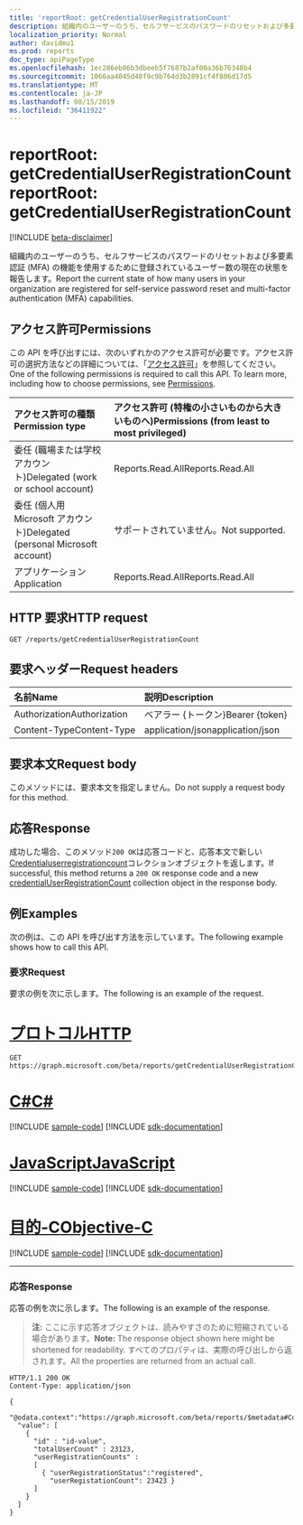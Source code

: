 ```yaml
---
title: 'reportRoot: getCredentialUserRegistrationCount'
description: 組織内のユーザーのうち、セルフサービスのパスワードのリセットおよび多要素認証 (MFA) の機能を使用するために登録されているユーザー数の現在の状態を報告します。
localization_priority: Normal
author: davidmu1
ms.prod: reports
doc_type: apiPageType
ms.openlocfilehash: 1ec286eb86b3dbeeb5f7687b2af00a36b76348b4
ms.sourcegitcommit: 1066aa4045d48f9c9b764d3b2891cf4f806d17d5
ms.translationtype: MT
ms.contentlocale: ja-JP
ms.lasthandoff: 08/15/2019
ms.locfileid: "36411922"
---
```

# <a name="reportroot-getcredentialuserregistrationcount"></a><span data-ttu-id="0b398-103">reportRoot: getCredentialUserRegistrationCount</span><span class="sxs-lookup"><span data-stu-id="0b398-103">reportRoot: getCredentialUserRegistrationCount</span></span>

[!INCLUDE [beta-disclaimer](../../includes/beta-disclaimer.md)]

<span data-ttu-id="0b398-104">組織内のユーザーのうち、セルフサービスのパスワードのリセットおよび多要素認証 (MFA) の機能を使用するために登録されているユーザー数の現在の状態を報告します。</span><span class="sxs-lookup"><span data-stu-id="0b398-104">Report the current state of how many users in your organization are registered for self-service password reset and multi-factor authentication (MFA) capabilities.</span></span>

## <a name="permissions"></a><span data-ttu-id="0b398-105">アクセス許可</span><span class="sxs-lookup"><span data-stu-id="0b398-105">Permissions</span></span>

<span data-ttu-id="0b398-p101">この API を呼び出すには、次のいずれかのアクセス許可が必要です。アクセス許可の選択方法などの詳細については、「[アクセス許可](/graph/permissions-reference)」を参照してください。</span><span class="sxs-lookup"><span data-stu-id="0b398-p101">One of the following permissions is required to call this API. To learn more, including how to choose permissions, see [Permissions](/graph/permissions-reference).</span></span>

| <span data-ttu-id="0b398-108">アクセス許可の種類</span><span class="sxs-lookup"><span data-stu-id="0b398-108">Permission type</span></span>                        | <span data-ttu-id="0b398-109">アクセス許可 (特権の小さいものから大きいものへ)</span><span class="sxs-lookup"><span data-stu-id="0b398-109">Permissions (from least to most privileged)</span></span> |
|:---------------------------------------|:--------------------------------------------|
| <span data-ttu-id="0b398-110">委任 (職場または学校アカウント)</span><span class="sxs-lookup"><span data-stu-id="0b398-110">Delegated (work or school account)</span></span>     | <span data-ttu-id="0b398-111">Reports.Read.All</span><span class="sxs-lookup"><span data-stu-id="0b398-111">Reports.Read.All</span></span> |
| <span data-ttu-id="0b398-112">委任 (個人用 Microsoft アカウント)</span><span class="sxs-lookup"><span data-stu-id="0b398-112">Delegated (personal Microsoft account)</span></span> | <span data-ttu-id="0b398-113">サポートされていません。</span><span class="sxs-lookup"><span data-stu-id="0b398-113">Not supported.</span></span> |
| <span data-ttu-id="0b398-114">アプリケーション</span><span class="sxs-lookup"><span data-stu-id="0b398-114">Application</span></span>                            | <span data-ttu-id="0b398-115">Reports.Read.All</span><span class="sxs-lookup"><span data-stu-id="0b398-115">Reports.Read.All</span></span> |

## <a name="http-request"></a><span data-ttu-id="0b398-116">HTTP 要求</span><span class="sxs-lookup"><span data-stu-id="0b398-116">HTTP request</span></span>

<!-- { "blockType": "ignored" } -->

```http
GET /reports/getCredentialUserRegistrationCount
```

## <a name="request-headers"></a><span data-ttu-id="0b398-117">要求ヘッダー</span><span class="sxs-lookup"><span data-stu-id="0b398-117">Request headers</span></span>

| <span data-ttu-id="0b398-118">名前</span><span class="sxs-lookup"><span data-stu-id="0b398-118">Name</span></span>          | <span data-ttu-id="0b398-119">説明</span><span class="sxs-lookup"><span data-stu-id="0b398-119">Description</span></span>   |
|:--------------|:--------------|
| <span data-ttu-id="0b398-120">Authorization</span><span class="sxs-lookup"><span data-stu-id="0b398-120">Authorization</span></span> | <span data-ttu-id="0b398-121">ベアラー {トークン}</span><span class="sxs-lookup"><span data-stu-id="0b398-121">Bearer {token}</span></span> |
| <span data-ttu-id="0b398-122">Content-Type</span><span class="sxs-lookup"><span data-stu-id="0b398-122">Content-Type</span></span> | <span data-ttu-id="0b398-123">application/json</span><span class="sxs-lookup"><span data-stu-id="0b398-123">application/json</span></span> |

## <a name="request-body"></a><span data-ttu-id="0b398-124">要求本文</span><span class="sxs-lookup"><span data-stu-id="0b398-124">Request body</span></span>

<span data-ttu-id="0b398-125">このメソッドには、要求本文を指定しません。</span><span class="sxs-lookup"><span data-stu-id="0b398-125">Do not supply a request body for this method.</span></span>

## <a name="response"></a><span data-ttu-id="0b398-126">応答</span><span class="sxs-lookup"><span data-stu-id="0b398-126">Response</span></span>

<span data-ttu-id="0b398-127">成功した場合、このメソッド`200 OK`は応答コードと、応答本文で新しい[Credentialuserregistrationcount](../resources/credentialuserregistrationcount.md)コレクションオブジェクトを返します。</span><span class="sxs-lookup"><span data-stu-id="0b398-127">If successful, this method returns a `200 OK` response code and a new [credentialUserRegistrationCount](../resources/credentialuserregistrationcount.md) collection object in the response body.</span></span>

## <a name="examples"></a><span data-ttu-id="0b398-128">例</span><span class="sxs-lookup"><span data-stu-id="0b398-128">Examples</span></span>

<span data-ttu-id="0b398-129">次の例は、この API を呼び出す方法を示しています。</span><span class="sxs-lookup"><span data-stu-id="0b398-129">The following example shows how to call this API.</span></span>

### <a name="request"></a><span data-ttu-id="0b398-130">要求</span><span class="sxs-lookup"><span data-stu-id="0b398-130">Request</span></span>

<span data-ttu-id="0b398-131">要求の例を次に示します。</span><span class="sxs-lookup"><span data-stu-id="0b398-131">The following is an example of the request.</span></span>

# <a name="httptabhttp"></a>[<span data-ttu-id="0b398-132">プロトコル</span><span class="sxs-lookup"><span data-stu-id="0b398-132">HTTP</span></span>](#tab/http)
<!-- {
  "blockType": "request",
  "name": "reportroot_getcredentialuserregistrationcount"
}-->

```http
GET https://graph.microsoft.com/beta/reports/getCredentialUserRegistrationCount
```
# <a name="ctabcsharp"></a>[<span data-ttu-id="0b398-133">C#</span><span class="sxs-lookup"><span data-stu-id="0b398-133">C#</span></span>](#tab/csharp)
[!INCLUDE [sample-code](../includes/snippets/csharp/reportroot-getcredentialuserregistrationcount-csharp-snippets.md)]
[!INCLUDE [sdk-documentation](../includes/snippets/snippets-sdk-documentation-link.md)]

# <a name="javascripttabjavascript"></a>[<span data-ttu-id="0b398-134">JavaScript</span><span class="sxs-lookup"><span data-stu-id="0b398-134">JavaScript</span></span>](#tab/javascript)
[!INCLUDE [sample-code](../includes/snippets/javascript/reportroot-getcredentialuserregistrationcount-javascript-snippets.md)]
[!INCLUDE [sdk-documentation](../includes/snippets/snippets-sdk-documentation-link.md)]

# <a name="objective-ctabobjc"></a>[<span data-ttu-id="0b398-135">目的-C</span><span class="sxs-lookup"><span data-stu-id="0b398-135">Objective-C</span></span>](#tab/objc)
[!INCLUDE [sample-code](../includes/snippets/objc/reportroot-getcredentialuserregistrationcount-objc-snippets.md)]
[!INCLUDE [sdk-documentation](../includes/snippets/snippets-sdk-documentation-link.md)]

---


### <a name="response"></a><span data-ttu-id="0b398-136">応答</span><span class="sxs-lookup"><span data-stu-id="0b398-136">Response</span></span>

<span data-ttu-id="0b398-137">応答の例を次に示します。</span><span class="sxs-lookup"><span data-stu-id="0b398-137">The following is an example of the response.</span></span>

> <span data-ttu-id="0b398-138">**注:** ここに示す応答オブジェクトは、読みやすさのために短縮されている場合があります。</span><span class="sxs-lookup"><span data-stu-id="0b398-138">**Note:** The response object shown here might be shortened for readability.</span></span> <span data-ttu-id="0b398-139">すべてのプロパティは、実際の呼び出しから返されます。</span><span class="sxs-lookup"><span data-stu-id="0b398-139">All the properties are returned from an actual call.</span></span>

<!-- {
  "blockType": "response",
  "truncated": true,
  "@odata.type": "microsoft.graph.credentialUserRegistrationCount",
  "isCollection": true
} -->

```http
HTTP/1.1 200 OK
Content-Type: application/json

{
  "@odata.context":"https://graph.microsoft.com/beta/reports/$metadata#Collection(microsoft.graph.credentialUserRegistrationCount)",
  "value": [
    {
      "id" : "id-value",
      "totalUserCount" : 23123,
      "userRegistrationCounts" :
      [
        { "userRegistrationStatus":"registered", 
          "userRegistationCount": 23423 }
      ]
    }
  ]
}
```

<!-- uuid: 16cd6b66-4b1a-43a1-adaf-3a886856ed98
2019-02-04 14:57:30 UTC -->
<!-- {
  "type": "#page.annotation",
  "description": "reportRoot: getCredentialUserRegistrationCount",
  "keywords": "",
  "section": "documentation",
  "tocPath": ""
}-->
